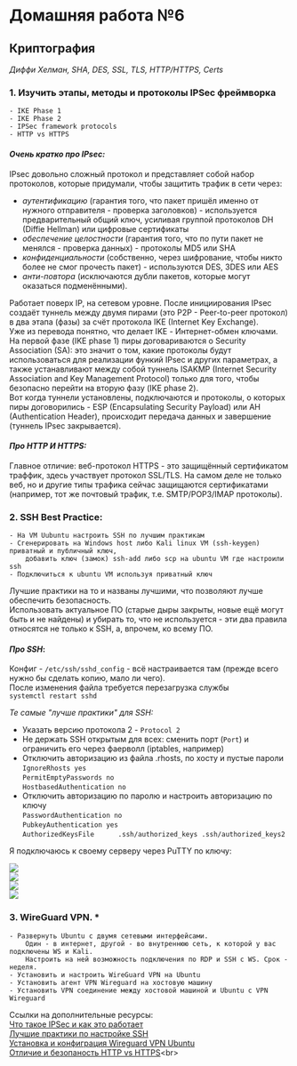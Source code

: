 # Домашняя работа №6

## Криптография
_Диффи Хелман, SHA, DES, SSL, TLS, HTTP/HTTPS, Certs_

### 1. Изучить этапы, методы и протоколы IPSec фреймворка
    - IKE Phase 1
    - IKE Phase 2
    - IPSec framework protocols
    - HTTP vs HTTPS

#### _Очень кратко про IPsec:_

IPsec довольно сложный протокол и представляет собой набор протоколов, которые придумали, чтобы защитить трафик в сети через:
- _аутентификацию_ (гарантия того, что пакет пришёл именно от нужного отправителя - проверка заголовков) - используется предварительный общий ключ, усиливая группой протоколов DH (Diffie Hellman) или цифровые сертификаты
- _обеспечение целостности_ (гарантия того, что по пути пакет не менялся - проверка данных) - протоколы MD5 или SHA
- _конфиденциальности_ (собственно, через шифрование, чтобы никто более не смог прочесть пакет) - используются DES, 3DES или AES
- _анти-повтора_ (исключаются дубли пакетов, которые могут оказаться подменёнными).<br>

Работает поверх IP, на сетевом уровне. После инициирования IPsec создаёт туннель между двумя пирами (это P2P - Peer-to-peer протокол) в два этапа (фазы) за счёт протокола IKE (Internet Key Exchange). <br>
Уже из перевода понятно, что делает IKE - Интернет-обмен ключами.<br>
На первой фазе (IKE phase 1) пиры договариваются о Security Association (SA): это значит о том, какие протоколы будут использоваться для реализации функий IPsec и других параметрах, а также устанавливают между собой туннель ISAKMP (Internet Security Association and Key Management Protocol) только для того, чтобы безопасно перейти на вторую фазу (IKE phase 2).<br>
Вот когда туннели установлены, подключаются и протоколы, о которых пиры договорились - ESP (Encapsulating Security Payload) или AH (Authentication Header), происходит передача данных и завершение (туннель IPsec закрывается).

#### _Про HTTP И HTTPS:_

Главное отличие: веб-протокол HTTPS - это защищённый сертификатом траффик, здесь участвует протокол SSL/TLS. На самом деле не только веб, но и другие типы трафика сейчас защищаются сертификатами (например, тот же почтовый трафик, т.е. SMTP/POP3/IMAP протоколы).
    
### 2. SSH Best Practice:
    - На VM Uubuntu настроить SSH по лучшим практикам
    - Сгенерировать на Windows host либо Kali linux VM (ssh-keygen) приватный и публичный ключ,
        добавить ключ (замок) ssh-add либо scp на ubuntu VM где настроили ssh
    - Подключиться к ubuntu VM используя приватный ключ

Лучшие практики на то и названы лучшими, что позволяют лучше обеспечить безопасность.<br>
Использовать актуальное ПО (старые дыры закрыты, новые ещё могут быть и не найдены) и убирать то, что не используется - эти два правила относятся не только к SSH, а, впрочем, ко всему ПО.<br>
#### _Про SSH_:<br>
Конфиг - ```/etc/ssh/sshd_config``` - всё настраивается там (прежде всего нужно бы сделать копию, мало ли чего).<br>
После изменения файла требуется перезагрузка службы<br>
```systemctl restart sshd```

_Те самые "лучше практики" для SSH:_<br>
- Указать версию протокола 2 - ```Protocol 2```
- Не держать SSH открытым для всех: сменить порт (```Port```) и ограничить его через фаерволл (iptables, например)
- Отключить авторизацию из файла .rhosts, по хосту и пустые пароли<br>
```IgnoreRhosts yes```<br>
```PermitEmptyPasswords no```<br>
```HostbasedAuthentication no```<br>
- Отключить авторизацию по паролю и настроить авторизацию по ключу<br>
```PasswordAuthentication no```<br>
```PubkeyAuthentication yes```<br>
```AuthorizedKeysFile      .ssh/authorized_keys .ssh/authorized_keys2```<br>

Я подключаюсь к своему серверу через PuTTY по ключу:

![](pics/ssh-4.png)<br>
![](pics/ssh-1.png)<br>
![](pics/ssh-2.png)<br>
![](pics/ssh-3.png)<br>
   

### 3. WireGuard VPN. *
    - Развернуть Ubuntu с двумя сетевыми интерфейсами.
        Один - в интернет, другой - во внутреннюю сеть, к которой у вас подключены WS и Kali.
        Настроить на ней возможность подключения по RDP и SSH c WS. Срок - неделя. 
    - Установить и настроить WireGuard VPN на Ubuntu
    - Установить агент VPN Wireguard на хостовую машину 
    - Установить VPN соединение между хостовой машиной и Ubuntu с VPN Wireguard  

Ссылки на дополнительные ресурсы:<br>
      [Что такое IPSec и как это работает](https://networklessons.com/cisco/ccie-routing-switching/ipsec-internet-protocol-security)<br>
      [Лучшие практики по настройке SSH](https://wiki.merionet.ru/articles/luchshie-praktiki-po-zashhite-ssh-podklyucheniya)<br>
      [Установка и конфиграция Wireguard VPN Ubuntu](https://habr.com/ru/sandbox/189100/)<br>
      [Отличие и безопаность HTTP vs HTTPS](https://www.cloudflare.com/learning/ssl/why-is-http-not-secure/#:~:text=The%20only%20difference%20between%20the,far%20more%20secure%20than%20HTTP.)<br>
